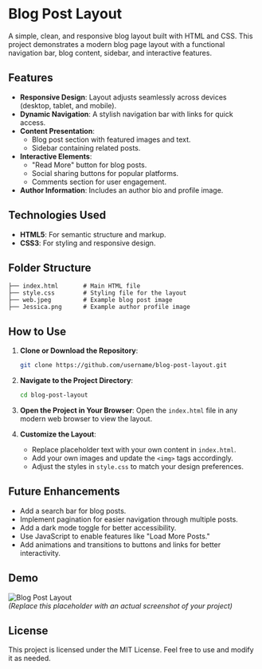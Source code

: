 # Blog Post Layout

A simple, clean, and responsive blog layout built with HTML and CSS. This project demonstrates a modern blog page layout with a functional navigation bar, blog content, sidebar, and interactive features.

## Features

- **Responsive Design**: Layout adjusts seamlessly across devices (desktop, tablet, and mobile).
- **Dynamic Navigation**: A stylish navigation bar with links for quick access.
- **Content Presentation**:
  - Blog post section with featured images and text.
  - Sidebar containing related posts.
- **Interactive Elements**:
  - "Read More" button for blog posts.
  - Social sharing buttons for popular platforms.
  - Comments section for user engagement.
- **Author Information**: Includes an author bio and profile image.

## Technologies Used

- **HTML5**: For semantic structure and markup.
- **CSS3**: For styling and responsive design.

## Folder Structure

```
├── index.html       # Main HTML file
├── style.css        # Styling file for the layout
├── web.jpeg         # Example blog post image
├── Jessica.png      # Example author profile image
```

## How to Use

1. **Clone or Download the Repository**:
   ```bash
   git clone https://github.com/username/blog-post-layout.git
   ```

2. **Navigate to the Project Directory**:
   ```bash
   cd blog-post-layout
   ```

3. **Open the Project in Your Browser**:
   Open the `index.html` file in any modern web browser to view the layout.

4. **Customize the Layout**:
   - Replace placeholder text with your own content in `index.html`.
   - Add your own images and update the `<img>` tags accordingly.
   - Adjust the styles in `style.css` to match your design preferences.

## Future Enhancements

- Add a search bar for blog posts.
- Implement pagination for easier navigation through multiple posts.
- Add a dark mode toggle for better accessibility.
- Use JavaScript to enable features like "Load More Posts."
- Add animations and transitions to buttons and links for better interactivity.

## Demo

![Blog Post Layout](https://via.placeholder.com/800x400)  
*(Replace this placeholder with an actual screenshot of your project)*

## License

This project is licensed under the MIT License. Feel free to use and modify it as needed.